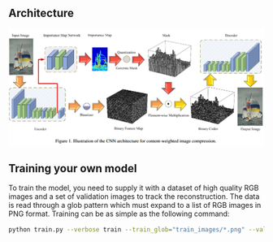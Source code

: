 ## Architecture

![Architecture](images/cwicarc.png)


## Training your own model

To train the model, you need to supply it with a dataset of high quality RGB images and a set of validation images to track the reconstruction.
The data is read through a glob pattern which must expand to a list of RGB images in PNG format.
Training can be as simple as the following command:

````bash
python train.py --verbose train --train_glob="train_images/*.png" --valid_glob="valid_images/*.png"
````

